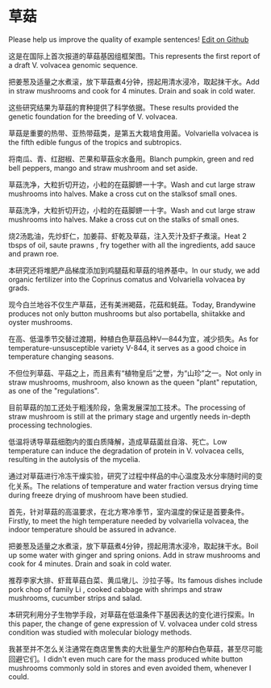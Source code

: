 # 草菇

Please help us improve the quality of example sentences! [Edit on Github](https://github.com/jiyushe/jiyu-example-sentence-source/blob/main/chinese/caogu.md)

<p><span class="chinese">这是在国际上首次报道的草菇基因组框架图。</span><span class="english">This represents the first report of a draft V. volvacea genomic sequence.</span></p>

<p><span class="chinese">把姜葱及适量之水煮滚，放下草菇煮4分钟，捞起用清水浸冷，取起抹干水。</span><span class="english">Add in straw mushrooms and cook for 4 minutes. Drain and soak in cold water.</span></p>

<p><span class="chinese">这些研究结果为草菇的育种提供了科学依据。</span><span class="english">These results provided the genetic foundation for the breeding of V. volvacea.</span></p>

<p><span class="chinese">草菇是重要的热带、亚热带菇类，是第五大栽培食用菌。</span><span class="english">Volvariella volvacea is the fifth edible fungus of the tropics and subtropics.</span></p>

<p><span class="chinese">将南瓜、青、红甜椒、芒果和草菇汆水备用。</span><span class="english">Blanch pumpkin, green and red bell peppers, mango and straw mushroom and set aside.</span></p>

<p><span class="chinese">草菇洗净，大粒折切开边，小粒的在菇脚鎅一十字。</span><span class="english">Wash and cut large straw mushrooms into halves. Make a cross cut on the stalksof small ones.</span></p>

<p><span class="chinese">草菇洗净，大粒折切开边，小粒的在菇脚鎅一十字。</span><span class="english">Wash and cut large straw mushrooms into halves. Make a cross cut on the  stalks of small ones.</span></p>

<p><span class="chinese">烧2汤匙油，先炒虾仁，加姜蒜、虾乾及草菇，注入芡汁及虾子煮滚。</span><span class="english">Heat 2 tbsps of oil, saute prawns , fry together with all the ingredients, add sauce and prawn roe.</span></p>

<p><span class="chinese">本研究还将堆肥产品梯度添加到鸡腿菇和草菇的培养基中。</span><span class="english">In our study, we add organic fertilizer into the Coprinus comatus and Volvariella volvacea by grads.</span></p>

<p><span class="chinese">现今白兰地谷不仅生产草菇，还有美洲褐菇，花菇和蚝菇。</span><span class="english">Today, Brandywine produces not only button mushrooms but also portabella, shiitakke and oyster mushrooms.</span></p>

<p><span class="chinese">在高、低温季节交替过渡期，种植白色草菇品种V—844为宜，减少损失。</span><span class="english">As for temperature-unsusceptible variety V-844, it serves as a good choice in temperature changing seasons.</span></p>

<p><span class="chinese">不但位列草菇、平菇之上，而且素有“植物皇后”之誉，为“山珍”之一。</span><span class="english">Not only in straw mushrooms, mushroom, also known as the queen "plant" reputation, as one of the "regulations".</span></p>

<p><span class="chinese">目前草菇的加工还处于粗浅阶段，急需发展深加工技术。</span><span class="english">The processing of straw mushroom is still at the primary stage and urgently needs in-depth processing technologies.</span></p>

<p><span class="chinese">低温将诱导草菇细胞内的蛋白质降解，造成草菇菌丝自溶、死亡。</span><span class="english">Low temperature can induce the degradation of protein in V. volvacea cells, resulting in the autolysis of the mycelia.</span></p>

<p><span class="chinese">通过对草菇进行冷冻干燥实验，研究了过程中样品的中心温度及水分率随时间的变化关系。</span><span class="english">The relations of temperature and water fraction versus drying time during freeze drying of mushroom have been studied.</span></p>

<p><span class="chinese">首先，针对草菇的高温要求，在北方寒冷季节，室内温度的保证是首要条件。</span><span class="english">Firstly, to meet the high temperature needed by volvariella volvacea, the indoor temperature should be assured in advance.</span></p>

<p><span class="chinese">把姜葱及适量之水煮滚，放下草菇煮4分钟，捞起用清水浸冷，取起抹干水。</span><span class="english">Boil up some water with ginger and spring onions. Add in straw mushrooms and cook for 4 minutes. Drain and soak in cold water.</span></p>

<p><span class="chinese">推荐李家大排、虾茸草菇白菜、黄瓜墩儿、沙拉子等。</span><span class="english">Its famous dishes include pork chop of family Li , cooked cabbage with shrimps and straw mushrooms, cucumber strips and salad.</span></p>

<p><span class="chinese">本研究利用分子生物学手段，对草菇在低温条件下基因表达的变化进行探索。</span><span class="english">In this paper, the change of gene expression of V. volvacea under cold stress condition was studied with molecular biology methods.</span></p>

<p><span class="chinese">我甚至并不怎么关注通常在商店里售卖的大批量生产的那种白色草菇，甚至尽可能回避它们。</span><span class="english">I didn't even much care for the mass produced white button mushrooms commonly sold in stores and even avoided them, whenever I could.</span></p>

